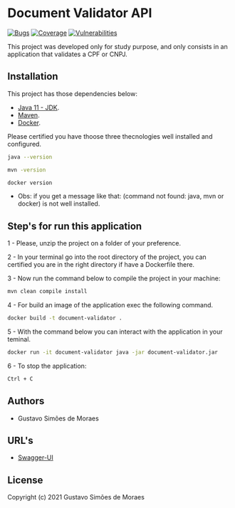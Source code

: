 # Document Validator API

[![Bugs](https://sonarcloud.io/api/project_badges/measure?project=guttosm_ms-document-validator&metric=bugs)](https://sonarcloud.io/dashboard?id=guttosm_ms-document-validator)
[![Coverage](https://sonarcloud.io/api/project_badges/measure?project=guttosm_ms-document-validator&metric=coverage)](https://sonarcloud.io/dashboard?id=guttosm_ms-document-validator)
[![Vulnerabilities](https://sonarcloud.io/api/project_badges/measure?project=guttosm_ms-document-validator&metric=vulnerabilities)](https://sonarcloud.io/dashboard?id=guttosm_ms-document-validator)

This project was developed only for study purpose, and only consists in an application that validates a CPF or CNPJ.

## Installation
This project has those dependencies below:

- [Java 11 - JDK](https://www.oracle.com/technetwork/java/javase/downloads/index.html).
- [Maven](https://maven.apache.org/).
- [Docker](https://docs.docker.com/install/).

Please certified you have thoose three thecnologies well installed and configured.

```bash
java --version

mvn -version

docker version
```
- Obs: if you get a message like that: (command not found: java, mvn or docker) is not well installed.

## Step's for run this application

1 - Please, unzip the project on a folder of your preference.

2 - In your terminal go into the root directory of the project, you can certified you are in the right directory if have a Dockerfile there.

3 - Now run the command below to compile the project in your machine:

```bash
mvn clean compile install
```
4 - For build an image of the application exec the following command.
```bash
docker build -t document-validator .
```

5 - With the command below you can interact with the application in your teminal.
```bash
docker run -it document-validator java -jar document-validator.jar
```

6 - To stop the application:
```bash
Ctrl + C
```

## Authors
- Gustavo Simões de Moraes

## URL's

- [Swagger-UI](https://localhost:8500)

## License
Copyright (c) 2021 Gustavo Simões de Moraes
